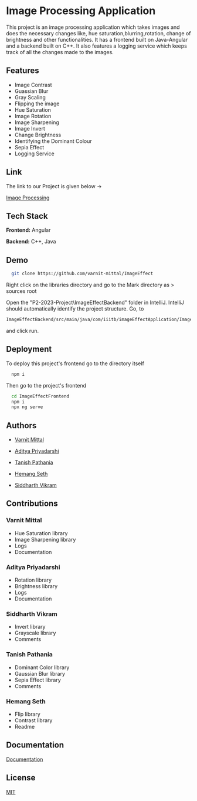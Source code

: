 
# Image Processing Application

This project is an image processing application which takes images and does the necessary changes like, hue saturation,blurring,rotation, change of brightness and other functionalities.
It has a frontend built on Java-Angular and a backend built on C++.
It also features a logging service which keeps track of all the changes made to the images.

## Features

- Image Contrast
- Guassian Blur
- Gray Scaling 
- Flipping the image
- Hue Saturation
- Image Rotation
- Image Sharpening
- Image Invert
- Change Brightness
- Identifying the Dominant Colour
- Sepia Effect
- Logging Service


##  Link

The link to our Project is given below ->

[Image Processing](https://github.com/varnit-mittal/ImageEffect)


## Tech Stack

**Frontend:** Angular

**Backend:** C++, Java


## Demo

```bash
  git clone https://github.com/varnit-mittal/ImageEffect
```
Right click on the libraries directory and go to the Mark directory as > sources root

Open the "P2-2023-Project\ImageEffectBackend\" folder in IntelliJ. IntelliJ should automatically identify the project structure. Go, to  
```bash
ImageEffectBackend/src/main/java/com/iiitb/imageEffectApplication/ImageEffectApplication.java
```
and  click run.



## Deployment

To deploy this project's frontend go to the directory itself

```bash
  npm i
```
Then go to the project's frontend

```bash
  cd ImageEffectFrontend
  npm i
  npx ng serve
```

## Authors

- [Varnit Mittal](https://github.com/varnit-mittal)
- [Aditya Priyadarshi](https://github.com/ap5967ap)

- [Tanish Pathania](https://github.com/Tanish-pat)
- [Hemang Seth](https://github.com/Hemang-2004)
- [Siddharth Vikram](https://github.com/SiddharthVikram069)


## Contributions

### Varnit Mittal
- Hue Saturation library
- Image Sharpening library
- Logs 
- Documentation

### Aditya Priyadarshi
- Rotation library
- Brightness library
- Logs
- Documentation

### Siddharth Vikram
- Invert library
- Grayscale library
- Comments

### Tanish Pathania
- Dominant Color library
- Gaussian Blur library
- Sepia Effect library
- Comments

### Hemang Seth
- Flip library
- Contrast library
- Readme


## Documentation

[Documentation](https://github.com/varnit-mittal/ImageEffect/blob/main/Image_Effect.pdf)


## License

[MIT](https://github.com/varnit-mittal/ImageEffect/blob/main/LICENSE)

